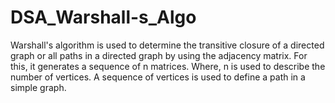 # DSA_Warshall-s_Algo
Warshall's algorithm is used to determine the transitive closure of a directed graph or all paths in a directed graph by using the adjacency matrix. For this, it generates a sequence of n matrices. Where, n is used to describe the number of vertices. A sequence of vertices is used to define a path in a simple graph.
